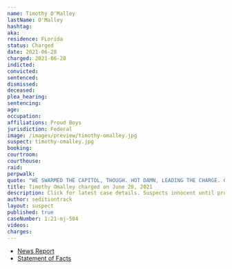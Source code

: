```yaml
---
name: Timothy O'Malley
lastName: O'Malley
hashtag:
aka:
residence: FLorida
status: Charged
date: 2021-06-28
charged: 2021-06-28
indicted:
convicted:
sentenced:
dismissed:
deceased:
plea_hearing:
sentencing:
age:
occupation:
affiliations: Proud Boys
jurisdiction: Federal
image: /images/preview/timothy-omalley.jpg
suspect: timothy-omalley.jpg
booking:
courtroom:
courthouse:
raid:
perpwalk:
quote: "WE SWARMED THE CAPITOL, THOUGH. HOT DAMN, LEADING THE CHARGE. GETTIN’ IT ON."
title: Timothy Omalley charged on June 28, 2021
description: Click for latest case details. Suspects innocent until proven guilty.
author: seditiontrack
layout: suspect
published: true
caseNumber: 1:21-mj-504
videos:
charges:
---
```

- [News Report](https://www.wkrg.com/northwest-florida/okaloosa-county-man-charged-with-taking-part-in-u-s-capitol-riot/)
- [Statement of Facts](https://www.justice.gov/usao-dc/case-multi-defendant/file/1408321/download)
